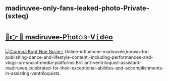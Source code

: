 ## madiruvee-only-fans​-leaked-photo​-Private-(sxteq)


# <h2><a href="https://mediaupload.pro?title=madiruvee&ref=git">🔗👉 🔴 madiruvee-P𝚑ot𝚘𝚜-V𝚒d𝚎o</a></h2>

[![Corinna Kopf Nue Nu𝚍e𝚜](https://i.imgur.com/0qMVB7G.gif)](https://mediaupload.pro?title=madiruvee&ref=git)
Online-influencer-madiruvee,known-for-publishing-dance-and-lifestyle-content,-including-performances-and-vlogs-on-social-media-platforms.Brilliant-ventriloquist-assistant-madiruvee,celebrated-for-their-exceptional-abilities-and-accomplishments-in-assisting-ventriloquists.  
